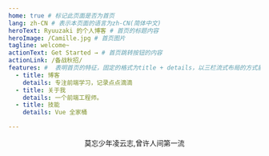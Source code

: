 ```yaml
---
home: true # 标记此页面是否为首页
lang: zh-CN # 表示本页面的语言为zh-CN(简体中文)
heroText: Ryuuzaki 的个人博客 # 首页的标题内容
heroImage: /Camille.jpg # 首页图片
tagline: welcome~
actionText: Get Started → # 首页跳转按钮的内容
actionLink: /备战秋招/
features: #  表明首页的特征，固定的格式为title + details，以三栏流式布局的方式展示
  - title: 博客
    details: 专注前端学习，记录点点滴滴
  - title: 关于我
    details: 一个前端工程师。
  - title: 技能
    details: Vue 全家桶

---
```


<div style="text-align:center">莫忘少年凌云志,曾许人间第一流</div>



